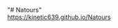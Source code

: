 "# Natours" <br>
<a href="https://kinetic639.github.io/Natours/" target="_blank">https://kinetic639.github.io/Natours</a>